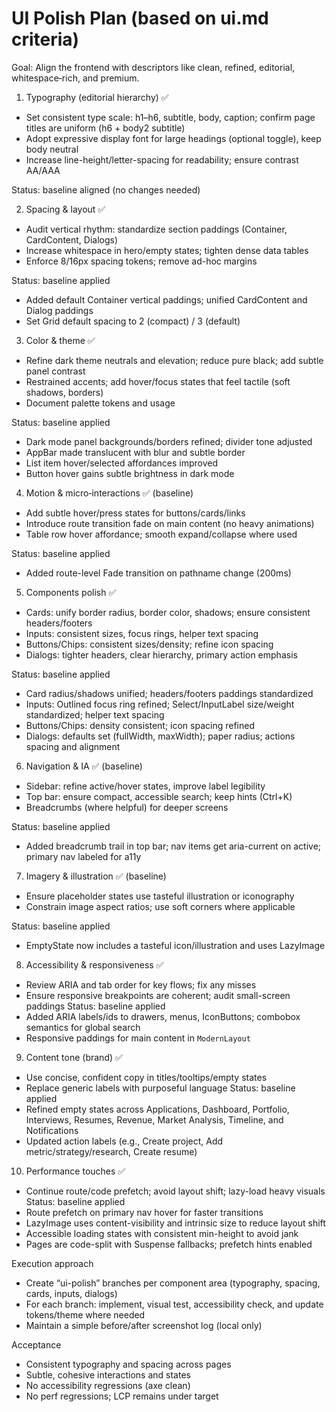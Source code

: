 # UI Polish Plan (based on ui.md criteria)

Goal: Align the frontend with descriptors like clean, refined, editorial, whitespace‑rich, and premium.

1) Typography (editorial hierarchy) ✅
- Set consistent type scale: h1–h6, subtitle, body, caption; confirm page titles are uniform (h6 + body2 subtitle)
- Adopt expressive display font for large headings (optional toggle), keep body neutral
- Increase line-height/letter-spacing for readability; ensure contrast AA/AAA

Status: baseline aligned (no changes needed)

2) Spacing & layout ✅
- Audit vertical rhythm: standardize section paddings (Container, CardContent, Dialogs)
- Increase whitespace in hero/empty states; tighten dense data tables
- Enforce 8/16px spacing tokens; remove ad-hoc margins

Status: baseline applied
- Added default Container vertical paddings; unified CardContent and Dialog paddings
- Set Grid default spacing to 2 (compact) / 3 (default)

3) Color & theme ✅
- Refine dark theme neutrals and elevation; reduce pure black; add subtle panel contrast
- Restrained accents; add hover/focus states that feel tactile (soft shadows, borders)
- Document palette tokens and usage

Status: baseline applied
- Dark mode panel backgrounds/borders refined; divider tone adjusted
- AppBar made translucent with blur and subtle border
- List item hover/selected affordances improved
- Button hover gains subtle brightness in dark mode

4) Motion & micro‑interactions ✅ (baseline)
- Add subtle hover/press states for buttons/cards/links
- Introduce route transition fade on main content (no heavy animations)
- Table row hover affordance; smooth expand/collapse where used

Status: baseline applied
- Added route-level Fade transition on pathname change (200ms)

5) Components polish ✅
- Cards: unify border radius, border color, shadows; ensure consistent headers/footers
- Inputs: consistent sizes, focus rings, helper text spacing
- Buttons/Chips: consistent sizes/density; refine icon spacing
- Dialogs: tighter headers, clear hierarchy, primary action emphasis

Status: baseline applied
- Card radius/shadows unified; headers/footers paddings standardized
- Inputs: Outlined focus ring refined; Select/InputLabel size/weight standardized; helper text spacing
- Buttons/Chips: density consistent; icon spacing refined
- Dialogs: defaults set (fullWidth, maxWidth); paper radius; actions spacing and alignment

6) Navigation & IA ✅ (baseline)
- Sidebar: refine active/hover states, improve label legibility
- Top bar: ensure compact, accessible search; keep hints (Ctrl+K)
- Breadcrumbs (where helpful) for deeper screens

Status: baseline applied
- Added breadcrumb trail in top bar; nav items get aria-current on active; primary nav labeled for a11y

7) Imagery & illustration ✅ (baseline)
- Ensure placeholder states use tasteful illustration or iconography
- Constrain image aspect ratios; use soft corners where applicable

Status: baseline applied
- EmptyState now includes a tasteful icon/illustration and uses LazyImage

8) Accessibility & responsiveness ✅
- Review ARIA and tab order for key flows; fix any misses
- Ensure responsive breakpoints are coherent; audit small-screen paddings
Status: baseline applied
- Added ARIA labels/ids to drawers, menus, IconButtons; combobox semantics for global search
- Responsive paddings for main content in `ModernLayout`

9) Content tone (brand) ✅
- Use concise, confident copy in titles/tooltips/empty states
- Replace generic labels with purposeful language
Status: baseline applied
- Refined empty states across Applications, Dashboard, Portfolio, Interviews, Resumes, Revenue, Market Analysis, Timeline, and Notifications
- Updated action labels (e.g., Create project, Add metric/strategy/research, Create resume)

10) Performance touches ✅
- Continue route/code prefetch; avoid layout shift; lazy-load heavy visuals
Status: baseline applied
- Route prefetch on primary nav hover for faster transitions
- LazyImage uses content-visibility and intrinsic size to reduce layout shift
- Accessible loading states with consistent min-height to avoid jank
- Pages are code-split with Suspense fallbacks; prefetch hints enabled

Execution approach
- Create “ui-polish” branches per component area (typography, spacing, cards, inputs, dialogs)
- For each branch: implement, visual test, accessibility check, and update tokens/theme where needed
- Maintain a simple before/after screenshot log (local only)

Acceptance
- Consistent typography and spacing across pages
- Subtle, cohesive interactions and states
- No accessibility regressions (axe clean)
- No perf regressions; LCP remains under target
